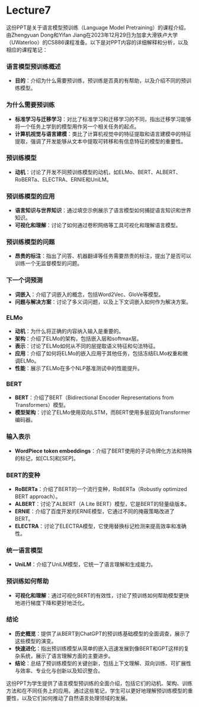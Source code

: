 # Lecture7

这份PPT是关于语言模型预训练（Language Model Pretraining）的课程介绍，由Zhengyuan Dong和Yifan Jiang在2023年12月29日为加拿大滑铁卢大学（UWaterloo）的CS886课程准备。以下是对PPT内容的详细解释和分析，以及相应的课程笔记：

### 语言模型预训练概述
- **目的**：介绍为什么需要预训练，预训练是否真的有帮助，以及介绍不同的预训练模型。

### 为什么需要预训练
- **标准学习与迁移学习**：对比了标准学习和迁移学习的不同，指出迁移学习能够将一个任务上学到的模型用作另一个相关任务的起点。
- **计算机视觉与语言建模**：类比了计算机视觉中的特征提取和语言建模中的特征提取，强调了开发能够从文本中提取可转移和有信息特征的模型的重要性。

### 预训练模型
- **动机**：讨论了开发不同预训练模型的动机，如ELMo、BERT、ALBERT、RoBERTa、ELECTRA、ERNIE和UniLM。

### 预训练模型的应用
- **语言知识与世界知识**：通过填空示例展示了语言模型如何捕捉语言知识和世界知识。
- **可视化和理解**：讨论了如何通过卷积网络等工具可视化和理解语言模型。

### 预训练模型的问题
- **昂贵的标注**：指出了问答、机器翻译等任务需要昂贵的标注，提出了是否可以训练一个无监督模型的问题。

### 下一个词预测
- **词嵌入**：介绍了词嵌入的概念，包括Word2Vec、GloVe等模型。
- **问题与解决方案**：讨论了多义词问题，以及上下文词嵌入如何作为解决方案。

### ELMo
- **动机**：为什么将正确的内容纳入输入是重要的。
- **架构**：介绍了ELMo的架构，包括嵌入层和softmax层。
- **表示**：讨论了ELMo如何从不同的层提取语义特征和句法特征。
- **应用**：介绍了如何将ELMo的嵌入应用于其他任务，包括冻结ELMo权重和微调ELMo。
- **性能**：展示了ELMo在多个NLP基准测试中的性能提升。

### BERT
- **BERT**：介绍了BERT（Bidirectional Encoder Representations from Transformers）模型。
- **模型架构**：讨论了ELMo使用双向LSTM，而BERT使用多层双向Transformer编码器。

### 输入表示
- **WordPiece token embeddings**：介绍了BERT使用的子词令牌化方法和特殊的标记，如[CLS]和[SEP]。

### BERT的变种
- **RoBERTa**：介绍了BERT的一个流行变种，RoBERTa（Robustly optimized BERT approach）。
- **ALBERT**：讨论了ALBERT（A Lite BERT）模型，它是BERT的轻量级版本。
- **ERNIE**：介绍了百度开发的ERNIE模型，它通过不同的掩蔽策略改进了BERT。
- **ELECTRA**：讨论了ELECTRA模型，它使用替换标记检测来提高效率和准确性。

### 统一语言模型
- **UniLM**：介绍了UniLM模型，它统一了语言理解和生成能力。

### 预训练如何帮助
- **可视化和理解**：通过可视化BERT的有效性，讨论了预训练如何帮助模型更快地进行梯度下降和更好地泛化。

### 结论
- **历史概览**：提供了从BERT到ChatGPT的预训练基础模型的全面调查，展示了这些模型的演变。
- **快速进化**：指出预训练模型从简单的嵌入迅速发展到像BERT和GPT这样的复杂系统，展示了语言理解方面的主要进步。
- **结论**：总结了预训练模型的关键创新，包括上下文理解、双向训练、可扩展性与效率、专业化与创新以及知识整合。

这份PPT为学生提供了语言模型预训练的全面介绍，包括它们的动机、架构、训练方法和在不同任务上的应用。通过这些笔记，学生可以更好地理解预训练模型的重要性，以及它们如何推动了自然语言处理领域的发展。